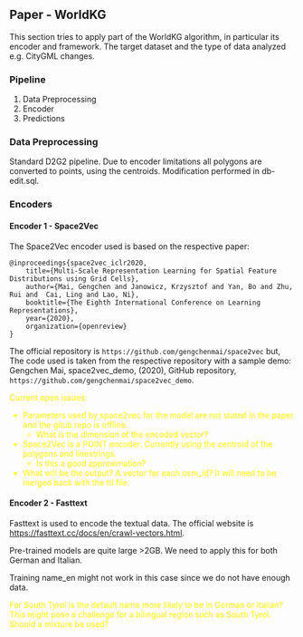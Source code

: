 ## Paper - WorldKG

This section tries to apply part of the WorldKG algorithm, in 
particular its encoder and framework. The target dataset and the type
of data analyzed e.g. CityGML changes. 


### Pipeline
1. Data Preprocessing
2. Encoder
3. Predictions

### Data Preprocessing
Standard D2G2 pipeline.
Due to encoder limitations all polygons are converted to points, using the centroids.
Modification performed in db-edit.sql.

### Encoders
#### Encoder 1 - Space2Vec
The Space2Vec encoder used is based on the respective paper:
```
@inproceedings{space2vec_iclr2020,
	title={Multi-Scale Representation Learning for Spatial Feature Distributions using Grid Cells},
	author={Mai, Gengchen and Janowicz, Krzysztof and Yan, Bo and Zhu, Rui and  Cai, Ling and Lao, Ni},
	booktitle={The Eighth International Conference on Learning Representations},
	year={2020},
	organization={openreview}
}
```
The official repository is ```https://github.com/gengchenmai/space2vec``` but,
The code used is taken from the respective repository with a sample demo: Gengchen Mai, space2vec_demo, (2020), GitHub repository,
```https://github.com/gengchenmai/space2vec_demo```.

<font color="yellow">
Current open issues:

- Parameters used by space2vec for the model are not stated in the paper and the gitub repo is offline.
  - What is the dimension of the encoded vector?
- Space2Vec is a POINT encoder. Currently using the centroid of the polygons and linestrings.
  - Is this a good approximation?
- What will be the output? A vector for each osm_id? It will need to be merged back with the ttl file.

</font>

#### Encoder 2 - Fasttext
Fasttext is used to encode the textual data. The official website is https://fasttext.cc/docs/en/crawl-vectors.html.

Pre-trained models are quite large >2GB. We need to apply this for both German and Italian.

Training name_en might not work in this case since we do not have enough data.

<font color="yellow">
For South Tyrol is the default name more likely to be in German or Italian? This might pose a challenge for a bilingual region
such as South Tyrol. Should a mixture be used?
</font>